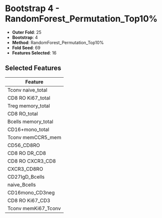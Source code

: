 # Bootstrap 4 - RandomForest_Permutation_Top10%

- **Outer Fold**: 25
- **Bootstrap**: 4
- **Method**: RandomForest_Permutation_Top10%
- **Fold Seed**: 69
- **Features Selected**: 16

## Selected Features

| Feature |
|---------|
| Tconv naive_total |
| CD8 RO Ki67_total |
| Treg memory_total |
| CD8 RO_total |
| Bcells memory_total |
| CD16+mono_total |
| Tconv memCCR5_mem |
| CD56_CD8RO |
| CD8 RO DR_CD8 |
| CD8 RO CXCR3_CD8 |
| CXCR3_CD8RO |
| CD27IgD_Bcells |
| naive_Bcells |
| CD16mono_CD3neg |
| CD8  RO Ki67_CD3 |
| Tconv memKi67_Tconv |
